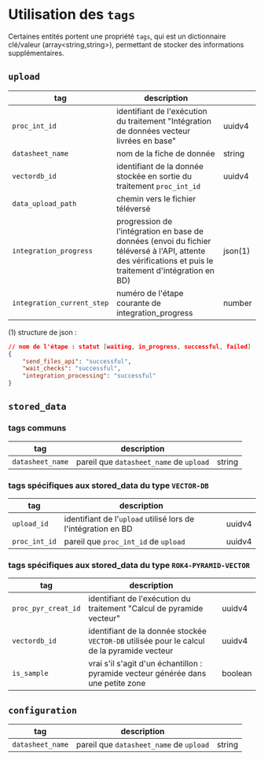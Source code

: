 # Utilisation des `tags`

Certaines entités portent une propriété `tags`, qui est un dictionnaire clé/valeur (array<string,string>), permettant de stocker des informations supplémentaires.

## `upload`

| tag                        | description                                                                                                                                               |         |
| -------------------------- | --------------------------------------------------------------------------------------------------------------------------------------------------------- | ------- |
| `proc_int_id`              | identifiant de l'exécution du traitement "Intégration de données vecteur livrées en base"                                                                 | uuidv4  |
| `datasheet_name`           | nom de la fiche de donnée                                                                                                                                 | string  |
| `vectordb_id`              | identifiant de la donnée stockée en sortie du traitement `proc_int_id`                                                                                    | uuidv4  |
| `data_upload_path`         | chemin vers le fichier téléversé                                                                                                                          |         |
| `integration_progress`     | progression de l'intégration en base de données (envoi du fichier téléversé à l'API, attente des vérifications et puis le traitement d'intégration en BD) | json(1) |
| `integration_current_step` | numéro de l'étape courante de integration_progress                                                                                                        | number  |

(1) structure de json :

```json
// nom de l'étape : statut [waiting, in_progress, successful, failed]
{
    "send_files_api": "successful",
    "wait_checks": "successful",
    "integration_processing": "successful"
}
```

## `stored_data`

### tags communs

| tag              | description                             |        |
| ---------------- | --------------------------------------- | ------ |
| `datasheet_name` | pareil que `datasheet_name` de `upload` | string |

### tags spécifiques aux stored_data du type `VECTOR-DB`

| tag           | description                                                   |        |
| ------------- | ------------------------------------------------------------- | ------ |
| `upload_id`   | identifiant de l'`upload` utilisé lors de l'intégration en BD | uuidv4 |
| `proc_int_id` | pareil que `proc_int_id` de `upload`                          | uuidv4 |

### tags spécifiques aux stored_data du type `ROK4-PYRAMID-VECTOR`

| tag                 | description                                                                                 |         |
| ------------------- | ------------------------------------------------------------------------------------------- | ------- |
| `proc_pyr_creat_id` | identifiant de l'exécution du traitement "Calcul de pyramide vecteur"                       | uuidv4  |
| `vectordb_id`       | identifiant de la donnée stockée `VECTOR-DB` utilisée pour le calcul de la pyramide vecteur | uuidv4  |
| `is_sample`         | vrai s'il s'agit d'un échantillon : pyramide vecteur générée dans une petite zone           | boolean |

## `configuration`

| tag              | description                             |        |
| ---------------- | --------------------------------------- | ------ |
| `datasheet_name` | pareil que `datasheet_name` de `upload` | string |

